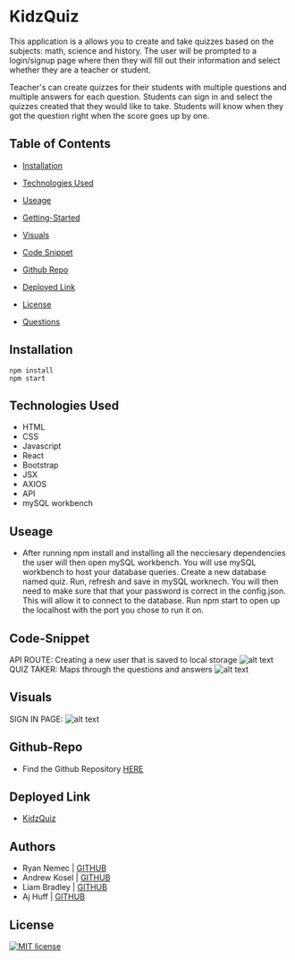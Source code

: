 # KidzQuiz

This application is a allows you to create and take quizzes based on the subjects: math, science and history.  The user will be prompted to a login/signup page where then they will fill out their information and select whether they are a teacher or student.  

Teacher's can create quizzes for their students with multiple questions and multiple answers for each question.  Students can sign in and select the quizzes created that they would like to take.  Students will know when they got the question right when the score goes up by one.

## Table of Contents
  * [Installation](#installation)
  * [Technologies Used](#technologies)
 * [Useage](#useage)
* [Getting-Started](#getting-started)
* [Visuals](#visuals)
* [Code Snippet](#code-snippet)
* [Github Repo](#github-repo)
*  [Deployed Link](#deployed-link)

 * [License](#license)
  * [Questions](#questions)

## Installation
    npm install
    npm start

## Technologies Used
* HTML
* CSS
* Javascript
* React
* Bootstrap
* JSX
* AXIOS
* API
* mySQL workbench

## Useage

* After running npm install and installing all the necciesary dependencies the user will then open mySQL workbench. You will use mySQL workbench to host your database queries. Create a new database named quiz. Run, refresh and save in mySQL worknech. You will then need to make sure that that your password is correct in the config.json. This will allow it to connect to the database. Run npm start to open up the localhost with the port you chose to run it on. 


## Code-Snippet
API ROUTE:
Creating a new user that is saved to local storage
![alt text](https://i.paste.pics/34c1bafd98160c3b1d91d94f4034a26a.png)
QUIZ TAKER:
Maps through the questions and answers
![alt text](https://i.paste.pics/9700f69fdeabe5ffd3ceca491369652b.png)



## Visuals
SIGN IN PAGE:
![alt text](https://i.paste.pics/c346a713b84326bf67efcfbfa468976c.png)



## Github-Repo
* Find the Github Repository [HERE](https://github.com/AndrewKosel/Project-3)

## Deployed Link
* [KidzQuiz](https://kidzquiz.herokuapp.com/)

## Authors
* Ryan Nemec | [GITHUB](https://github.com/perfectoment)
* Andrew Kosel | [GITHUB](https://github.com/AndrewKosel)
* Liam Bradley | [GITHUB](https://github.com/Liamhbradley11)
* Aj Huff | [GITHUB](https://github.com/ajhuff7)

## License
   [![MIT license](https://img.shields.io/badge/License-MIT-blue.svg)](https://lbesson.mit-license.org/)


